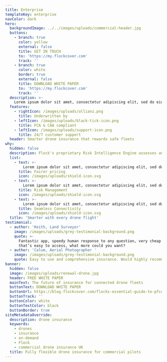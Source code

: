 ```yaml
---
title: Enterprise
templateKey: enterprise
navColor: dark
hero:
  backgroundImage: ../../images/uploads/commercial-header.jpg
  buttons:
    - branch: true
      color: yellow
      external: false
      title: GET IN TOUCH
      to: 'https://my.flockcover.com'
      track: ''
    - branch: true
      color: white
      border: true
      external: false
      title: DOWNLOAD WHITE PAPER
      to: 'https://my.flockcover.com'
      track: ''
  description: >-
    Lorem ipsum dolor sit amet, consectetur adipiscing elit, sed do eiusmod tempor incididunt ut labore et dolore magna aliqua. Ut enim ad minim veniam, quis nostrud exercitation ullamco laboris nisi ut aliquip ex ea commodo consequat.
  features:
    - rightIcon: /images/uploads/allianz.png
      title: Underwritten by
    - leftIcon: /images/uploads/black-tick-icon.png
      title: FCA & CAA compliant
    - leftIcon: /images/uploads/support-icon.png
      title: 24/7 customer support
  header: Smarter drone insurance that rewards safe fleets
why:
  hidden: false
  description: Flock's proprietary Risk Intelligence Engine assesses and prices risk for each and every drone flight, giving you unprecedented visibility into the risk exposure of your entire drone fleet.
  list:
    - text: >-
        Lorem ipsum dolor sit amet, consectetur adipiscing elit, sed do eiusmod tempor incididunt ut labore et dolore magna aliqua.
      title: Fairer pricing
      icon: /images/uploads/shield-icon.svg  
    - text: >-
        Lorem ipsum dolor sit amet, consectetur adipiscing elit, sed do eiusmod tempor incididunt ut labore et dolore magna aliqua.
      title: Risk Management
      icon: /images/uploads/shield-icon.svg       
    - text: >-
        Lorem ipsum dolor sit amet, consectetur adipiscing elit, sed do eiusmod tempor incididunt ut labore et dolore magna aliqua.
      title: Seamless Connectivity
      icon: /images/uploads/shield-icon.svg  
  title: 'Smarter with every drone flight'
testimonial:
  - author: 'Keith, Land Surveyor'
    image: /images/uploads/grey-testimonial-background.png
    quote: >-
      Fantastic app, speedy human response to any question, very cheap insurance
      that’s easy to access, what more could you want?
  - author: 'Calum, Aerial Photographer '
    image: /images/uploads/grey-testimonial-background.png
    quote: Easy to use and comprehensive insurance. Would highly recommend!
banner:
  hidden: false
  image: /images/uploads/renewal-drone.jpg
  header: FREE WHITE PAPER
  mainText: The future of insurance for connected drone fleets
  buttonText: DOWNLOAD WHITE PAPER
  buttonUrl: https://blog.flockcover.com/flocks-essential-guide-to-pfco-renewals-dac39542e16a
  buttonTrack: ''
  buttonColor: white
  buttonTextColor: black
  buttonBorder: true
siteMetadataOverride:
  description: drone insurance
  keywords:
    - drones
    - insurance
    - on-demand
    - Flock
    - commercial drone insurance UK
  title: Fully flexible drone insurance for commercial pilots
---
```

